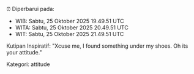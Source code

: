⏰ Diperbarui pada:
- WIB: Sabtu, 25 Oktober 2025 19.49.51 UTC
- WITA: Sabtu, 25 Oktober 2025 20.49.51 UTC
- WIT: Sabtu, 25 Oktober 2025 21.49.51 UTC

Kutipan Inspiratif:
"Xcuse me, I found something under my shoes. Oh its your attitude."


Kategori: attitude

